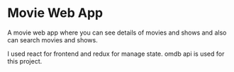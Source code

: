 # Movie Web App

A movie web app where you can see details of movies and shows and also can search movies and shows.

I used react for frontend and redux for manage state. omdb api is used for this project.
